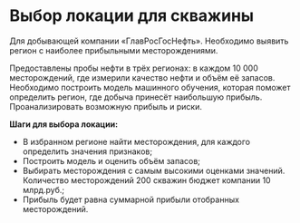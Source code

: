 # Выбор локации для скважины

Для добывающей компании «ГлавРосГосНефть». Необходимо выявить регион с наиболее прибыльными месторождениями.

Предоставлены пробы нефти в трёх регионах: в каждом 10 000 месторождений, где измерили качество нефти и объём её запасов. Необходимо построить модель машинного обучения, которая поможет определить регион, где добыча принесёт наибольшую прибыль. Проанализировать возможную прибыль и риски.

**Шаги для выбора локации:**

- В избранном регионе найти месторождения, для каждого определить значения признаков;
- Построить модель и оценить объём запасов;
- Выбирать месторождения с самым высокими оценками значений. Количество месторождений 200 скважин бюджет компании 10 млрд.руб.;
- Прибыль будет равна суммарной прибыли отобранных месторождений.
